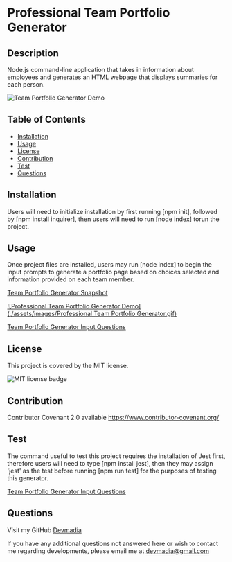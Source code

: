 
  # Professional Team Portfolio Generator

  ## Description

  Node.js command-line application that takes in information about employees and generates an HTML webpage that displays summaries for each person.

  ![Team Portfolio Generator Demo](https://drive.google.com/file/d/1MwnrSTjCiFXe-007NXffuaaj52QZUNiB/view)

  ## Table of Contents

  * [Installation](#installation)
  * [Usage](#usage)
  * [License](#license)
  * [Contribution](#contribution)
  * [Test](#test)
  * [Questions](#questions) 
  
  ## Installation
  Users will need to initialize installation by first running [npm init], followed by [npm install inquirer], then users will need to run [node index] torun the project.

  ## Usage
  Once project files are installed, users may run [node index] to begin the input prompts to generate a portfolio page based on choices selected and information provided on each team member.

  [Team Portfolio Generator Snapshot](./assets/images/teamportgenerator02.png)

  [![Professional Team Portfolio Generator Demo](./assets/images/Professional Team Portfolio Generator.gif)](https://drive.google.com/file/d/1MwnrSTjCiFXe-007NXffuaaj52QZUNiB/view)

  [Team Portfolio Generator Input Questions](./assets/images/teamportgenerator00.png)

  ## License
  This project is covered by the MIT license. 
  
  ![MIT license badge](https://img.shields.io/badge/license-MIT-brightgreen)
  
  ## Contribution
  Contributor Covenant 2.0 available https://www.contributor-covenant.org/

  ## Test
  The command useful to test this project requires the installation of Jest first, therefore users will need to type [npm install jest], then they may assign 'jest' as the test before running [npm run test] for the purposes of testing this generator.

  [Team Portfolio Generator Input Questions](./assets/images/teamportgenerator01.png)

  ## Questions
  Visit my GitHub [Devmadia](https://github.com/Devmadia)

  If you have any additional questions not answered here or wish to contact me regarding developments, please email me at 
  [devmadia@gmail.com](mailto:devmadia@gmail.com)
  